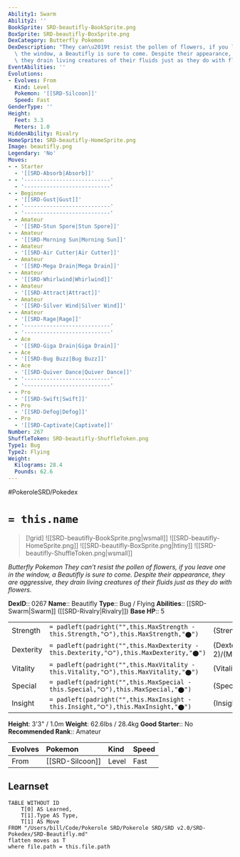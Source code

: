```yaml
---
Ability1: Swarm
Ability2: ''
BookSprite: SRD-beautifly-BookSprite.png
BoxSprite: SRD-beautifly-BoxSprite.png
DexCategory: Butterfly Pokemon
DexDescription: "They can\u2019t resist the pollen of flowers, if you leave one in\
  \ the window, a Beautifly is sure to come. Despite their appearance, they are aggressive,\
  \ they drain living creatures of their fluids just as they do with flowers."
EventAbilities: ''
Evolutions:
- Evolves: From
  Kind: Level
  Pokemon: '[[SRD-Silcoon]]'
  Speed: Fast
GenderType: ''
Height:
  Feet: 3.3
  Meters: 1.0
HiddenAbility: Rivalry
HomeSprite: SRD-beautifly-HomeSprite.png
Image: beautifly.png
Legendary: 'No'
Moves:
- - Starter
  - '[[SRD-Absorb|Absorb]]'
- - '---------------------------'
  - '---------------------------'
- - Beginner
  - '[[SRD-Gust|Gust]]'
- - '---------------------------'
  - '---------------------------'
- - Amateur
  - '[[SRD-Stun Spore|Stun Spore]]'
- - Amateur
  - '[[SRD-Morning Sun|Morning Sun]]'
- - Amateur
  - '[[SRD-Air Cutter|Air Cutter]]'
- - Amateur
  - '[[SRD-Mega Drain|Mega Drain]]'
- - Amateur
  - '[[SRD-Whirlwind|Whirlwind]]'
- - Amateur
  - '[[SRD-Attract|Attract]]'
- - Amateur
  - '[[SRD-Silver Wind|Silver Wind]]'
- - Amateur
  - '[[SRD-Rage|Rage]]'
- - '---------------------------'
  - '---------------------------'
- - Ace
  - '[[SRD-Giga Drain|Giga Drain]]'
- - Ace
  - '[[SRD-Bug Buzz|Bug Buzz]]'
- - Ace
  - '[[SRD-Quiver Dance|Quiver Dance]]'
- - '---------------------------'
  - '---------------------------'
- - Pro
  - '[[SRD-Swift|Swift]]'
- - Pro
  - '[[SRD-Defog|Defog]]'
- - Pro
  - '[[SRD-Captivate|Captivate]]'
Number: 267
ShuffleToken: SRD-beautifly-ShuffleToken.png
Type1: Bug
Type2: Flying
Weight:
  Kilograms: 28.4
  Pounds: 62.6
---
```


#PokeroleSRD/Pokedex

# `= this.name`

> [!grid]
> ![[SRD-beautifly-BookSprite.png|wsmall]]
> ![[SRD-beautifly-HomeSprite.png]]
> ![[SRD-beautifly-BoxSprite.png|htiny]]
> ![[SRD-beautifly-ShuffleToken.png|wsmall]]


*Butterfly Pokemon*
*They can’t resist the pollen of flowers, if you leave one in the window, a Beautifly is sure to come. Despite their appearance, they are aggressive, they drain living creatures of their fluids just as they do with flowers.*

**DexID**:: 0267
**Name**:: Beautifly
**Type**:: Bug / Flying
**Abilities**:: [[SRD-Swarm|Swarm]] ([[SRD-Rivalry|Rivalry]])
**Base HP**:: 5

|           |                                                                                        |                                          |
| --------- | -------------------------------------------------------------------------------------- | ---------------------------------------- |
| Strength  | `= padleft(padright("",this.MaxStrength - this.Strength,"⭘"),this.MaxStrength,"⬤")`    | (Strength::2)/(MaxStrength::5)   |
| Dexterity | `= padleft(padright("",this.MaxDexterity - this.Dexterity,"⭘"),this.MaxDexterity,"⬤")` | (Dexterity:: 2)/(MaxDexterity::4) |
| Vitality  | `= padleft(padright("",this.MaxVitality - this.Vitality,"⭘"),this.MaxVitality,"⬤")`    | (Vitality::2)/(MaxVitality::4)   |
| Special   | `= padleft(padright("",this.MaxSpecial - this.Special,"⭘"),this.MaxSpecial,"⬤")`       | (Special::3)/(MaxSpecial::6)     |
| Insight   | `= padleft(padright("",this.MaxInsight - this.Insight,"⭘"),this.MaxInsight,"⬤")`       | (Insight::2)/(MaxInsight::4)     |

**Height**: 3'3" / 1.0m
**Weight**: 62.6lbs / 28.4kg
**Good Starter**:: No
**Recommended Rank**:: Amateur

| Evolves   | Pokemon         | Kind   | Speed   |
|:----------|:----------------|:-------|:--------|
| From      | [[SRD-Silcoon]] | Level  | Fast    |

## Learnset

```dataview
TABLE WITHOUT ID
    T[0] AS Learned,
    T[1].Type AS Type,
    T[1] AS Move
FROM "/Users/bill/Code/Pokerole SRD/Pokerole SRD/SRD v2.0/SRD-Pokedex/SRD-Beautifly.md"
flatten moves as T
where file.path = this.file.path
```
